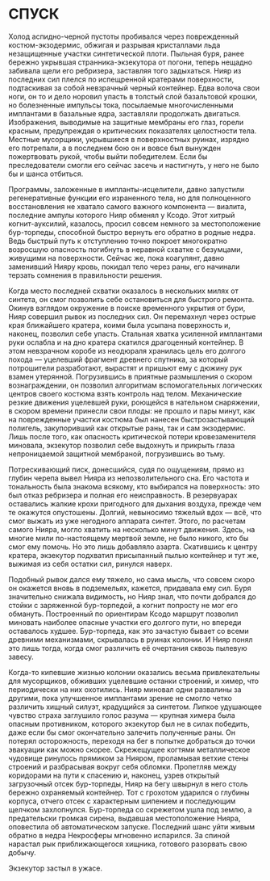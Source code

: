 # СПУСК

Холод аспидно-черной пустоты пробивался через поврежденный костюм-экзодермис, обжигая и разрывая кристаллами льда незащищенные участки синтетической плоти. Пыльная буря, ранее бережно укрывшая странника-экзекутора от погони, теперь нещадно забивала щели его ребризера, заставляя того задыхаться. Нияр из последних сил плелся по испещренной кратерами поверхности, подтаскивая за собой невзрачный черный контейнер. Едва волоча свои ноги, он то и дело норовил упасть в толстый слой базальтовой крошки, но болезненные импульсы тока, посылаемые многочисленными имплантами в базальные ядра, заставляли продолжать двигаться. Изображения, выводимые на защитные мембраны его глаз, горели красным, предупреждая о критических показателях целостности тела. Местные мусорщики, укрывшиеся в поверхностных руинах, изрядно его потрепали, а в последнем бою он и вовсе был вынужден пожертвовать рукой, чтобы выйти победителем. Если бы преследователи смогли его сейчас засечь и настигнуть, у него не было бы и шанса отбиться. 

Программы, заложенные в импланты-исцелители, давно запустили регенеративные функции его израненного тела, но для полноценного восстановления не хватало самого важного компонента — виалита, последние ампулы которого Нияр обменял у Ксодо. Этот хитрый когнит-ауксилий, казалось, просил совсем немного за местоположение бур-торпеды, способной быстро вернуть его обратно в родные недра. Ведь быстрый путь к отступлению точно покроет многократно возросшую опасность погибнуть в неравной схватке с безумцами, живущими на поверхности. Сейчас же, пока коагулянт, давно заменивший Нияру кровь, покидал тело через раны, его начинали терзать сомнения в правильности решения. 

Когда место последней схватки оказалось в нескольких милях от синтета, он смог позволить себе остановиться для быстрого ремонта. Окинув взглядом окружение в поиске временного укрытия от бури, Нияр совершил рывок из последних сил. Он перемахнул через острые края ближайшего кратера, коими была усыпана поверхность и, наконец, позволил себе упасть. Стальная хватка усиленной имплантами руки ослабла и на дно кратера скатился драгоценный контейнер. В этом невзрачном коробе из неодюраля хранилась цель его долгого похода — уцелевший фрагмент древнего спутника, за который потрошители разработают, вырастят и пришьют ему с дюжину рук взамен утерянной. Погрузившись в приятные размышления о скором вознаграждении, он позволил алгоритмам вспомогательных логических центров своего костюма взять контроль над телом. Механические резкие движения уцелевшей руки, роющейся в нательном снаряжении, в скором времени принесли свои плоды: не прошло и пары минут, как на поврежденные участки костюма был нанесен быстрозастывающий полигель, закупоривший как открытые раны, так и сам экзодермис. Лишь после того, как опасность критической потери кровезаменителя миновала, экзекутор позволил себе выдохнуть и прикрыть глаза непроницаемой защитной мембраной, погрузившись во тьму.

Потрескивающий писк, донесшийся, судя по ощущениям, прямо из глубин черепа вывел Нияра из непозволительного сна. Его частота и тональность была знакома всякому, кто выбирался на поверхность: это был отказ ребризера и полная его неисправность. В резервуарах оставались жалкие крохи пригодного для дыхания воздуха, прежде чем те окажутся опустошены. Долгий, невыносимо тяжелый вдох — всё, что смог выжать из уже негодного аппарата синтет. Этого, по расчетам самого Нияра, могло хватить на несколько минут движения. Здесь, на многие мили по-настоящему мертвой земле, не было никого, кто бы смог ему помочь. Но это лишь добавляло азарта. Скатившись к центру кратера, экзекутор подхватил присыпанный пылью контейнер и тут же, выжимая из себя остатки сил, ринулся наверх.

Подобный рывок дался ему тяжело, но сама мысль, что совсем скоро он окажется вновь в подземельях, кажется, придавала ему сил. Буря значительно снижала видимость, но Нияр знал, что почти добрался до стойки с заряженной бур-торпедой, а когнит попросту не мог его обмануть. Построенный по ориентирам Ксодо маршрут позволил миновать наиболее опасные участки его долгого пути, но впереди оставалось худшее. Бур-торпеда, как это зачастую бывает со всеми древними механизмами, скрывалась в руинах колонии. И Нияр понял это лишь тогда, когда смог различить её очертания сквозь пылевую завесу.

Когда-то кипевшие жизнью колонии оказались весьма привлекательны для мусорщиков, обживших уцелевшие останки строений, и химер, что периодически на них охотились. Нияр миновал одни развалины за другими, пока улучшенное имплантами зрение не смогло четко различить хищный силуэт, крадущийся за синтетом. Липкое удушающее чувство страха заглушило голос разума — крупная химера была опасным противником, которого экзекутор был не в силах победить, даже если бы смог окончательно залечить полученные раны. Он потерял осторожность, переходя на бег в попытке добраться до точки эвакуации как можно скорее. Скрежещущее когтями металлическое чудовище ринулось прямиком за Нияром, проламывая ветхие стены строений и разбрасывая вокруг себя обломки. Пропетляв между коридорами на пути к спасению и, наконец, узрев открытый загрузочный отсек бур-торпеды, Нияр на бегу швырнул в него столь бережно охраняемый контейнер. Тот с грохотом ударился о глубины корпуса, отчего отсек с характерным шипением и последующим щелчком захлопнулся. Бур-торпеда со скрежетом ушла под землю, а предательски громкая сирена, выдавшая местоположение Нияра, оповестила об автоматическом запуске. Последний шанс уйти живым обратно в недра Некросферы мгновенно испарился. За спиной нарастал рык приближающегося хищника, готового разорвать свою добычу.

Экзекутор застыл в ужасе.